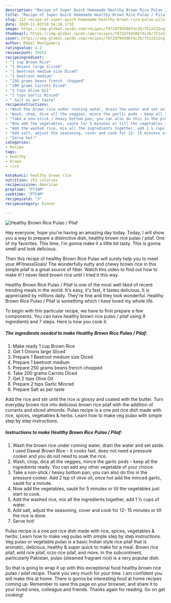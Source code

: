 ```yaml
---
description: "Recipe of Super Quick Homemade Healthy Brown Rice Pulao / Pilaf"
title: "Recipe of Super Quick Homemade Healthy Brown Rice Pulao / Pilaf"
slug: 212-recipe-of-super-quick-homemade-healthy-brown-rice-pulao-pilaf
date: 2020-11-03T18:54:18.173Z
image: https://img-global.cpcdn.com/recipes/f072d79458bf4c26/751x532cq70/healthy-brown-rice-pulao-pilaf-recipe-main-photo.jpg
thumbnail: https://img-global.cpcdn.com/recipes/f072d79458bf4c26/751x532cq70/healthy-brown-rice-pulao-pilaf-recipe-main-photo.jpg
cover: https://img-global.cpcdn.com/recipes/f072d79458bf4c26/751x532cq70/healthy-brown-rice-pulao-pilaf-recipe-main-photo.jpg
author: Mabel Montgomery
ratingvalue: 4.2
reviewcount: 39153
recipeingredient:
- "1 cup Brown Rice"
- "1 Onions large Sliced"
- "1 Beetroot medium size Diced"
- "1 beetroot medium"
- "250 grams beans french  chopped"
- "200 grams Carrots Diced"
- "2 tsps Olive Oil"
- "2 tsps Garlic Minced"
- " Salt as per taste"
recipeinstructions:
- "Wash the brown rice under running water, drain the water and set aside. I used Dawat Brown Rice – it cooks fast, does not need a pressure cooker and you do not need to soak the rice."
- "Wash, chop, dice all the veggies, mince the garlic pods – keep all the ingredients ready. You can add any other vegetable of your choice."
- "Take a non-stick / heavy bottom pan; you can also do this in the pressure cooker. Add 2 tsp of olive oil, once hot add the minced garlic, sauté for a minute."
- "Now add the vegetables, sauté for 5 minutes or till the vegetables just start to cook."
- "Add the washed rice, mix all the ingredients together, add 1 ½ cups of water."
- "Add salt, adjust the seasoning, cover and cook for 12- 15 minutes or till the rice is done."
- "Serve hot!"
categories:
- Recipe
tags:
- healthy
- brown
- rice

katakunci: healthy brown rice 
nutrition: 253 calories
recipecuisine: American
preptime: "PT34M"
cooktime: "PT54M"
recipeyield: "3"
recipecategory: Dinner

---
```



![Healthy Brown Rice Pulao / Pilaf](https://img-global.cpcdn.com/recipes/f072d79458bf4c26/751x532cq70/healthy-brown-rice-pulao-pilaf-recipe-main-photo.jpg)

Hey everyone, hope you're having an amazing day today. Today, I will show you a way to prepare a distinctive dish, healthy brown rice pulao / pilaf. One of my favorites. This time, I'm gonna make it a little bit tasty. This is gonna smell and look delicious.

Then this recipe of healthy Brown Rice Pulao will surely help you to meet your #FitnessGoals! The wonderfully nutty and chewy brown rice in this simple pilaf is a great source of fiber. Watch this video to find out how to make it! I never liked brown rice until I tried it this way.

Healthy Brown Rice Pulao / Pilaf is one of the most well liked of recent trending meals in the world. It's easy, it's fast, it tastes delicious. It is appreciated by millions daily. They're fine and they look wonderful. Healthy Brown Rice Pulao / Pilaf is something which I have loved my whole life.


To begin with this particular recipe, we have to first prepare a few components. You can have healthy brown rice pulao / pilaf using 9 ingredients and 7 steps. Here is how you cook it.

<!--inarticleads1-->

##### The ingredients needed to make Healthy Brown Rice Pulao / Pilaf:

1. Make ready 1 cup Brown Rice
1. Get 1 Onions large Sliced
1. Prepare 1 Beetroot medium size Diced
1. Prepare 1 beetroot medium
1. Prepare 250 grams beans french  chopped
1. Take 200 grams Carrots Diced
1. Get 2 tsps Olive Oil
1. Prepare 2 tsps Garlic Minced
1. Prepare  Salt as per taste


Add the rice and stir until the rice is glossy and coated with the butter. Turn everyday brown rice into delicious brown rice pilaf with the addition of currants and sliced almonds. Pulao recipe is a one pot rice dish made with rice, spices, vegetables &amp; herbs. Learn how to make veg pulao with simple step by step instructions. 

<!--inarticleads2-->

##### Instructions to make Healthy Brown Rice Pulao / Pilaf:

1. Wash the brown rice under running water, drain the water and set aside. I used Dawat Brown Rice – it cooks fast, does not need a pressure cooker and you do not need to soak the rice.
1. Wash, chop, dice all the veggies, mince the garlic pods – keep all the ingredients ready. You can add any other vegetable of your choice.
1. Take a non-stick / heavy bottom pan; you can also do this in the pressure cooker. Add 2 tsp of olive oil, once hot add the minced garlic, sauté for a minute.
1. Now add the vegetables, sauté for 5 minutes or till the vegetables just start to cook.
1. Add the washed rice, mix all the ingredients together, add 1 ½ cups of water.
1. Add salt, adjust the seasoning, cover and cook for 12- 15 minutes or till the rice is done.
1. Serve hot!


Pulao recipe is a one pot rice dish made with rice, spices, vegetables &amp; herbs. Learn how to make veg pulao with simple step by step instructions. Veg pulao or vegetable pulao is a basic Indian style rice pilaf that is aromatic, delicious, healthy &amp; super quick to make for a meal. Brown rice pilaf, wild rice pilaf, orzo rice pilaf, and more. In the subcontinent, particularly Pakistan, pulao (steamed fragrant rice) is a very popular dish. 

So that is going to wrap it up with this exceptional food healthy brown rice pulao / pilaf recipe. Thank you very much for your time. I am confident you will make this at home. There is gonna be interesting food at home recipes coming up. Remember to save this page on your browser, and share it to your loved ones, colleague and friends. Thanks again for reading. Go on get cooking!
